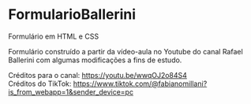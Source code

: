 # FormularioBallerini
Formulário em HTML e CSS

Formulário construído a partir da vídeo-aula no Youtube do canal Rafael Ballerini com algumas modificações a fins de estudo.

Créditos para o canal: https://youtu.be/wwqOJ2o84S4
<br>
Créditos do TikTok: https://www.tiktok.com/@fabianomillani?is_from_webapp=1&sender_device=pc
